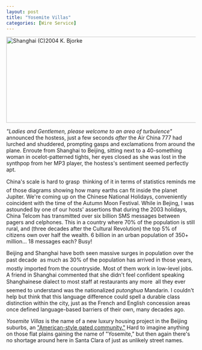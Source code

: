 ```yaml
---
layout: post
title: "Yosemite Villas"
categories: [Wire Service]
---
```

<img src="/pix2004/Yosemite.jpg" width=807 height=229 border=0 title="Shanghai (C)2004 K. Bjorke">

<i>"Ladies and Gentlemen, please welcome to an area of turbulence"</i> announced the hostess, just a few seconds <i>after</i> the Air China 777 had lurched and shuddered, prompting gasps and exclamations from around the plane. Enroute from Shanghai to Beijing, sitting next to a 40-something woman in ocelot-patterned tights, her eyes closed as she was lost in the synthpop from her MP3 player, the hostess's sentiment seemed perfectly apt.

China's scale is hard to grasp &#151; thinking of it in terms of statistics reminds me of those diagrams showing how many earths can fit inside the planet Jupiter. We're coming up on the Chinese National Holidays, conveniently coincident with the time of the Autumn Moon Festival. While in Bejing, I was astounded by one of our hosts' assertions that during the 2003 holidays, China Telcom has transmitted over six billion SMS messages between pagers and celphones. This in a country where 70% of the population is still rural, and (three decades after the Cultural Revolution) the top 5% of citizens own over half the wealth. 6 billion in an urban population of 350+ million... 18 messages each? Busy!

Beijing and Shanghai have both seen massive surges in population over the past decade &#151; as much as 30% of the population has arrived in those years, mostly imported from the countryside. Most of them work in low-level jobs. A friend in Shanghai commented that she didn't feel confident speaking Shanghainese dialect to most staff at restaurants any more &#151; all they ever seemed to understand was the nationalized <i>putonghua</i> Mandarin. I couldn't help but think that this language difference could spell a durable class distinction within the city, just as the French and English concession areas once defined language-based barriers of their own, many decades ago.

<i>Yosemite Villas</i> is the name of a new luxury housing project in the Beijing suburbs, an <a href="http://www.bristol.ac.uk/sps/cnrpapersword/gated/giroir.pdf">"American-style gated community."</a> Hard to imagine anything on those flat plains gaining the name of "Yosemite," but then again there's no shortage around here in Santa Clara of just as unlikely street names.

